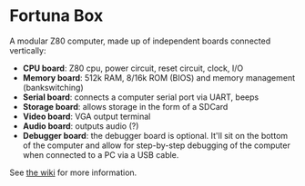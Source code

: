 # Fortuna Box

A modular Z80 computer, made up of independent boards connected vertically:

* **CPU board**: Z80 cpu, power circuit, reset circuit, clock, I/O
* **Memory board**: 512k RAM, 8/16k ROM (BIOS) and memory management (bankswitching)
* **Serial board**: connects a computer serial port via UART, beeps
* **Storage board**: allows storage in the form of a SDCard
* **Video board**: VGA output terminal
* **Audio board**: outputs audio (?)
* **Debugger board**: the debugger board is optional. It'll sit on the bottom of the computer and allow for step-by-step debugging of the computer when connected to a PC via a USB cable.

See [the wiki](https://github.com/andrenho/fortuna-box/wiki) for more information.
